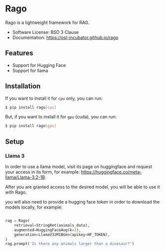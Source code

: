 # Rago

Rago is a lightweight framework for RAG.

- Software License: BSD 3 Clause
- Documentation: https://osl-incubator.github.io/rago

## Features

- Support for Hugging Face
- Support for llama

## Installation

If you want to install it for `cpu` only, you can run:

```bash
$ pip install rago[cpu]
```

But, if you want to install it for `gpu` (cuda), you can run:

```bash
$ pip install rago[gpu]
```

## Setup

### Llama 3

In order to use a llama model, visit its page on huggingface and request your
access in its form, for example: https://huggingface.co/meta-llama/Llama-3.2-1B.

After you are granted access to the desired model, you will be able to use it
with Rago.

you will also need to provide a hugging face token in order to download the
models locally, for example:

```python

rag = Rago(
    retrieval=StringRet(animals_data),
    augmented=HuggingFaceAug(k=3),
    generation=LlamaV32M1BGen(apikey=HF_TOKEN),
)
rag.prompt('Is there any animals larger than a dinosaur?')
```
